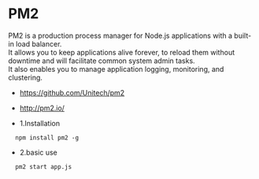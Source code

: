 # PM2

PM2 is a production process manager for Node.js applications with a built-in load balancer.   
It allows you to keep applications alive forever, to reload them without downtime and will facilitate common system admin tasks.   
It also enables you to manage application logging, monitoring, and clustering.  

* https://github.com/Unitech/pm2
* http://pm2.io/

* 1.Installation

```
  npm install pm2 -g
```

* 2.basic use
```
  pm2 start app.js
```
